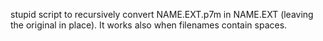 stupid script to recursively convert NAME.EXT.p7m in NAME.EXT (leaving the original in place).
It works also when filenames contain spaces.
